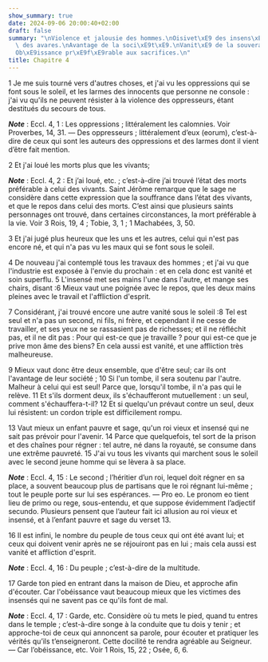 ```yaml
---
show_summary: true
date: 2024-09-06 20:00:40+02:00
draft: false
summary: "\nViolence et jalousie des hommes.\nOisivet\xE9 des insens\xE9s.\nFolie\
  \ des avares.\nAvantage de la soci\xE9t\xE9.\nVanit\xE9 de la souveraine puissance.\n\
  Ob\xE9issance pr\xE9f\xE9rable aux sacrifices.\n"
title: Chapitre 4
---
```





1 Je me suis tourné vers d'autres choses, et j'ai vu les oppressions qui se font sous le soleil, et les larmes des innocents que personne ne console : j'ai vu qu'ils ne peuvent résister à la violence des oppresseurs, étant destitués du secours de tous.

***Note*** :  Eccl. 4, 1 : Les oppressions ; littéralement les calomnies. Voir Proverbes, 14, 31. ― Des oppresseurs ; littéralement d’eux (eorum), c’est-à-dire de ceux qui sont les auteurs des oppressions et des larmes dont il vient d’être fait mention.

2 Et j'ai loué les morts plus que les vivants;

***Note*** :  Eccl. 4, 2 : Et j’ai loué, etc. ; c’est-à-dire j’ai trouvé l’état des morts préférable à celui des vivants. Saint Jérôme remarque que le sage ne considère dans cette expression que la souffrance dans l’état des vivants, et que le repos dans celui des morts. C’est ainsi que plusieurs saints personnages ont trouvé, dans certaines circonstances, la mort préférable à la vie. Voir 3 Rois, 19, 4 ; Tobie, 3, 1 ; 1 Machabées, 3, 50.

3 Et j'ai jugé plus heureux que les uns et les autres, celui qui n'est pas encore né, et qui n'a pas vu les maux qui se font sous le soleil.


4 De nouveau j'ai contemplé tous les travaux des hommes ; et j'ai vu que l'industrie est exposée à l'envie du prochain : et en cela donc est vanité et soin superflu. 5 L'insensé met ses mains l'une dans l'autre, et mange ses chairs, disant :6 Mieux vaut une poignée avec le repos, que les deux mains pleines avec le travail et l'affliction d'esprit.


7 Considérant, j'ai trouvé encore une autre vanité sous le soleil :8 Tel est seul et n'a pas un second, ni fils, ni frère, et cependant il ne cesse de travailler, et ses yeux ne se rassasient pas de richesses; et il ne réfléchit pas, et il ne dit pas : Pour qui est-ce que je travaille ? pour qui est-ce que je prive mon âme des biens? En cela aussi est vanité, et une affliction très malheureuse.


9 Mieux vaut donc être deux ensemble, que d'être seul; car ils ont l'avantage de leur société ; 10 Si l'un tombe, il sera soutenu par l'autre. Malheur à celui qui est seul! Parce que, lorsqu'il tombe, il n'a pas qui le relève. 11 Et s'ils dorment deux, ils s'échaufferont mutuellement : un seul, comment s'échauffera-t-il? 12 Et si quelqu'un prévaut contre un seul, deux lui résistent: un cordon triple est difficilement rompu.


13 Vaut mieux un enfant pauvre et sage, qu'un roi vieux et insensé qui ne sait pas prévoir pour l'avenir. 14 Parce que quelquefois, tel sort de la prison et des chaînes pour régner : tel autre, né dans la royauté, se consume dans une extrême pauvreté. 15 J'ai vu tous les vivants qui marchent sous le soleil avec le second jeune homme qui se lèvera à sa place.

***Note*** :  Eccl. 4, 15 : Le second ; l’héritier d’un roi, lequel doit régner en sa place, a souvent beaucoup plus de partisans que le roi régnant lui-même ; tout le peuple porte sur lui ses espérances. ― Pro eo. Le pronom eo tient lieu de primo ou rege, sous-entendu, et que suppose évidemment l’adjectif secundo. Plusieurs pensent que l’auteur fait ici allusion au roi vieux et insensé, et à l’enfant pauvre et sage du verset 13.

16 Il est infini, le nombre du peuple de tous ceux qui ont été avant lui; et ceux qui doivent venir après ne se réjouiront pas en lui ; mais cela aussi est vanité et affliction d'esprit.

***Note*** :  Eccl. 4, 16 : Du peuple ; c’est-à-dire de la multitude.


17 Garde ton pied en entrant dans la maison de Dieu, et approche afin d'écouter. Car l'obéissance vaut beaucoup mieux que les victimes des insensés qui ne savent pas ce qu'ils font de mal.

***Note*** :  Eccl. 4, 17 : Garde, etc. Considère où tu mets le pied, quand tu entres dans le temple ; c’est-à-dire songe à la conduite que tu dois y tenir ; et approche-toi de ceux qui annoncent sa parole, pour écouter et pratiquer les vérités qu’ils t’enseigneront. Cette docilité te rendra agréable au Seigneur. ― Car l’obéissance, etc. Voir 1 Rois, 15, 22 ; Osée, 6, 6.

